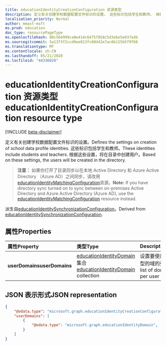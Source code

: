 ```yaml
---
title: educationIdentityCreationConfiguration 资源类型
description: 定义有关创建学校数据配置文件标识的设置。 这些标识包括学生和教师。 根据这些设置，将在目录中创建用户。
localization_priority: Normal
author: mmast-msft
ms.prod: education
doc_type: resourcePageType
ms.openlocfilehash: 80c564999ca0e414c6475f858c5d3ebe5e037e4b
ms.sourcegitcommit: 5a1373f2ccd9ee813fc60d42e7ac6b115b5f9f66
ms.translationtype: MT
ms.contentlocale: zh-CN
ms.lasthandoff: 05/21/2020
ms.locfileid: "44336020"
---
```

# <a name="educationidentitycreationconfiguration-resource-type"></a><span data-ttu-id="50a72-105">educationIdentityCreationConfiguration 资源类型</span><span class="sxs-lookup"><span data-stu-id="50a72-105">educationIdentityCreationConfiguration resource type</span></span>

[!INCLUDE [beta-disclaimer](../../includes/beta-disclaimer.md)]

<span data-ttu-id="50a72-106">定义有关创建学校数据配置文件标识的设置。</span><span class="sxs-lookup"><span data-stu-id="50a72-106">Defines the settings on creation of school data profile identities.</span></span> <span data-ttu-id="50a72-107">这些标识包括学生和教师。</span><span class="sxs-lookup"><span data-stu-id="50a72-107">These identities include students and teachers.</span></span> <span data-ttu-id="50a72-108">根据这些设置，将在目录中创建用户。</span><span class="sxs-lookup"><span data-stu-id="50a72-108">Based on these settings, the users will be created in the directory.</span></span>

> <span data-ttu-id="50a72-109">**注意：** 如果你打开了目录同步以在本地 Active Directory 和 Azure Active Directory （Azure AD）之间同步，请改用[educationIdentityMatchingConfiguration](educationidentitymatchingconfiguration.md)资源。</span><span class="sxs-lookup"><span data-stu-id="50a72-109">**Note:** If you have directory sync turned on to sync between on-premises Active Directory and Azure Active Directory (Azure AD), use the [educationIdentityMatchingConfiguration](educationidentitymatchingconfiguration.md) resource instead.</span></span>

<span data-ttu-id="50a72-110">派生自[educationIdentitySynchronizationConfiguration](educationidentitysynchronizationconfiguration.md)。</span><span class="sxs-lookup"><span data-stu-id="50a72-110">Derived from [educationIdentitySynchronizationConfiguration](educationidentitysynchronizationconfiguration.md).</span></span>

## <a name="properties"></a><span data-ttu-id="50a72-111">属性</span><span class="sxs-lookup"><span data-stu-id="50a72-111">Properties</span></span>

| <span data-ttu-id="50a72-112">属性</span><span class="sxs-lookup"><span data-stu-id="50a72-112">Property</span></span> | <span data-ttu-id="50a72-113">类型</span><span class="sxs-lookup"><span data-stu-id="50a72-113">Type</span></span> | <span data-ttu-id="50a72-114">Description</span><span class="sxs-lookup"><span data-stu-id="50a72-114">Description</span></span> |
|:-|:-|:-|
| <span data-ttu-id="50a72-115">**userDomains**</span><span class="sxs-lookup"><span data-stu-id="50a72-115">**userDomains**</span></span> | <span data-ttu-id="50a72-116">[educationIdentityDomain](educationidentitydomain.md)集合</span><span class="sxs-lookup"><span data-stu-id="50a72-116">[educationIdentityDomain](educationidentitydomain.md) collection</span></span> |  <span data-ttu-id="50a72-117">设置要使用的每个用户类型的域的列表。</span><span class="sxs-lookup"><span data-stu-id="50a72-117">Sets the list of domains to use per user type.</span></span>  |


## <a name="json-representation"></a><span data-ttu-id="50a72-118">JSON 表示形式</span><span class="sxs-lookup"><span data-stu-id="50a72-118">JSON representation</span></span>
<!-- {
  "blockType": "resource",
  "optionalProperties": [

  ],
  "@odata.type": "#microsoft.graph.educationIdentityCreationConfiguration"
}-->

```json
{
    "@odata.type": "microsoft.graph.educationIdentityCreationConfiguration",
    "userDomains": [
        {
            "@odata.type": "microsoft.graph.educationIdentityDomain",
        }
    ]
}
```
